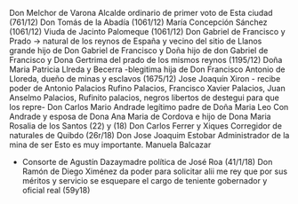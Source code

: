 Don Melchor de Varona
Alcalde ordinario de primer voto de
Esta ciudad (761/12)
Don Tomás de la Abadía (1061/12)
María Concepción Sánchez (1061/12)
Viuda de Jacinto Palomeque (1061/12)
Don Gabriel de Francisco y Prado → natural de los reynos de España
y vecino del sitio de Llanos grande
hijo de Don Gabriel de Francisco y Doña
hijo de don Gabriel de Francisco y Dona Gertrima del prado de los mismos reynos (1195/12) Doña Maria Patricia Llreda y Becerra -blegitima hija de Don
Francisco Antonio de Lloreda, dueño de minas y esclavos (1675/12)
Jose Joaquín Xiron - recibe poder de Antonio Palacios
Rufino Palacios, Francisco Xavier
Palacios, Juan Anselmo Palacios, Rufinito palacios, negros libertos de destegui para que los repre-
Don Carlos Mario Andrade
legítimo padre de Doña Maria Leo
Con Andrade y esposa de Dona Ana
Maria de Cordova e hijo de Dona
Maria Rosalia de los Santos (22)
y (18)
Don Carlos Ferrer y Xiques
Corregidor de naturales de Quibdo
(26r/18)
Don Jose Joaquim Estobar
Administrador de la mina de ser
Esto es muy importante.
Manuela Balcazar
+ Consorte de Agustín Dazaymadre
política de José Roa (41/1/18)
Don Ramón de Diego Ximénez
da poder para solicitar alii
me
rey que por sus méritos y servicio
se esquepare el cargo de teniente
gobernador y oficial real (59y18)